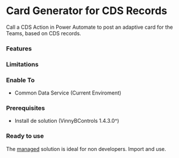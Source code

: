 # Card Generator for CDS Records

Call a CDS Action in Power Automate to post an adaptive card for the Teams, based on CDS records.

### Features


### Limitations


### Enable To
- Common Data Service (Current Enviroment)

### Prerequisites
- Install de solution (VinnyBControls 1.4.3.0^)

### Ready to use
The [managed]() solution is ideal for non developers. Import and use.